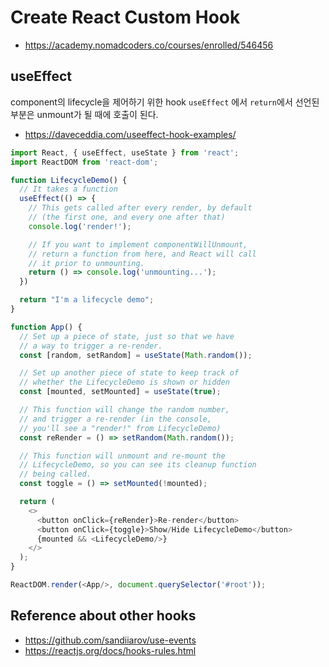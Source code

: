 # Create React Custom Hook

- https://academy.nomadcoders.co/courses/enrolled/546456

## useEffect

component의 lifecycle을 제어하기 위한 hook
`useEffect` 에서 `return`에서 선언된 부분은 unmount가 될 때에 호출이 된다.

- https://daveceddia.com/useeffect-hook-examples/
```javascript
import React, { useEffect, useState } from 'react';
import ReactDOM from 'react-dom';

function LifecycleDemo() {
  // It takes a function
  useEffect(() => {
    // This gets called after every render, by default
    // (the first one, and every one after that)
    console.log('render!');

    // If you want to implement componentWillUnmount,
    // return a function from here, and React will call
    // it prior to unmounting.
    return () => console.log('unmounting...');
  })

  return "I'm a lifecycle demo";
}

function App() {
  // Set up a piece of state, just so that we have
  // a way to trigger a re-render.
  const [random, setRandom] = useState(Math.random());

  // Set up another piece of state to keep track of
  // whether the LifecycleDemo is shown or hidden
  const [mounted, setMounted] = useState(true);

  // This function will change the random number,
  // and trigger a re-render (in the console,
  // you'll see a "render!" from LifecycleDemo)
  const reRender = () => setRandom(Math.random());

  // This function will unmount and re-mount the
  // LifecycleDemo, so you can see its cleanup function
  // being called.
  const toggle = () => setMounted(!mounted);

  return (
    <>
      <button onClick={reRender}>Re-render</button>
      <button onClick={toggle}>Show/Hide LifecycleDemo</button>
      {mounted && <LifecycleDemo/>}
    </>
  );
}

ReactDOM.render(<App/>, document.querySelector('#root'));
```

## Reference about other hooks

- https://github.com/sandiiarov/use-events
- https://reactjs.org/docs/hooks-rules.html